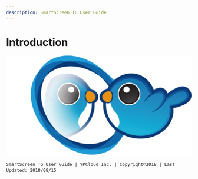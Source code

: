 ```yaml
---
description: SmartScreen TG User Guide
---
```


# Introduction

![](.gitbook/assets/ss_hi.png)

```text
SmartScreen TG User Guide | YPCloud Inc. | Copyright©2018 | Last Updated: 2018/08/15
```

